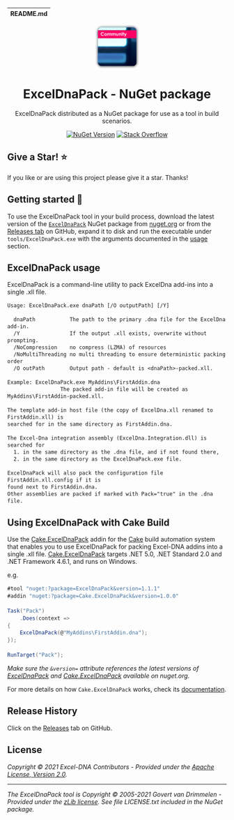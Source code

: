 | README.md |
|:---|

<div align="center">

<img src="asset/exceldnapack.png" alt="ExcelDnaPack - NuGet package" />

</div>

<h1 align="center">ExcelDnaPack - NuGet package</h1>
<div align="center">

ExcelDnaPack distributed as a NuGet package for use as a tool in build scenarios.

[![NuGet Version](http://img.shields.io/nuget/v/ExcelDnaPack.svg?style=flat-square)](https://www.nuget.org/packages/ExcelDnaPack/) [![Stack Overflow](https://img.shields.io/badge/stack%20overflow-excel--dna-orange.svg?style=flat-square)](http://stackoverflow.com/questions/tagged/excel-dna)

</div>

## Give a Star! :star:

If you like or are using this project please give it a star. Thanks!

## Getting started :rocket:

To use the ExcelDnaPack tool in your build process, download the latest version of the [`ExcelDnaPack`](https://www.nuget.org/packages/ExcelDnaPack/) NuGet package from [nuget.org](https://www.nuget.org/packages/ExcelDnaPack/) or from the [Releases tab](https://github.com/augustoproiete/ExcelDnaPack-NuGet/releases) on GitHub, expand it to disk and run the executable under `tools/ExcelDnaPack.exe` with the arguments documented in the [usage](https://github.com/augustoproiete/ExcelDnaPack-NuGet#exceldnapack-usage) section.

## ExcelDnaPack usage

ExcelDnaPack is a command-line utility to pack ExcelDna add-ins into a single .xll file.

```
Usage: ExcelDnaPack.exe dnaPath [/O outputPath] [/Y]

  dnaPath           The path to the primary .dna file for the ExcelDna add-in.
  /Y                If the output .xll exists, overwrite without prompting.
  /NoCompression    no compress (LZMA) of resources
  /NoMultiThreading no multi threading to ensure deterministic packing order
  /O outPath        Output path - default is <dnaPath>-packed.xll.

Example: ExcelDnaPack.exe MyAddins\FirstAddin.dna
                 The packed add-in file will be created as MyAddins\FirstAddin-packed.xll.

The template add-in host file (the copy of ExcelDna.xll renamed to FirstAddin.xll) is
searched for in the same directory as FirstAddin.dna.

The Excel-Dna integration assembly (ExcelDna.Integration.dll) is searched for
  1. in the same directory as the .dna file, and if not found there,
  2. in the same directory as the ExcelDnaPack.exe file.

ExcelDnaPack will also pack the configuration file FirstAddin.xll.config if it is
found next to FirstAddin.dna.
Other assemblies are packed if marked with Pack="true" in the .dna file.
```

## Using ExcelDnaPack with Cake Build

Use the [Cake.ExcelDnaPack](https://github.com/augustoproiete/Cake.ExcelDnaPack/) addin for the [Cake](https://cakebuild.net) build automation system that enables you to use ExcelDnaPack for packing Excel-DNA addins into a single .xll file. [Cake.ExcelDnaPack](https://github.com/augustoproiete/Cake.ExcelDnaPack/) targets .NET 5.0, .NET Standard 2.0 and .NET Framework 4.6.1, and runs on Windows.

e.g.

```csharp
#tool "nuget:?package=ExcelDnaPack&version=1.1.1"
#addin "nuget:?package=Cake.ExcelDnaPack&version=1.0.0"

Task("Pack")
    .Does(context =>
{
    ExcelDnaPack(@"MyAddins\FirstAddin.dna");
});

RunTarget("Pack");
```

_Make sure the `&version=` attribute references the latest versions of [ExcelDnaPack](https://www.nuget.org/packages/ExcelDnaPack/) and [Cake.ExcelDnaPack](https://www.nuget.org/packages/Cake.ExcelDnaPack/) available on nuget.org_.

For more details on how `Cake.ExcelDnaPack` works, check its [documentation](https://github.com/augustoproiete/Cake.ExcelDnaPack).

## Release History

Click on the [Releases](https://github.com/augustoproiete/ExcelDnaPack-NuGet/releases) tab on GitHub.

## License

_Copyright &copy; 2021 Excel-DNA Contributors - Provided under the [Apache License, Version 2.0](LICENSE)._

---

_The ExcelDnaPack tool is Copyright &copy; 2005-2021 Govert van Drimmelen - Provided under the [zLib license](https://opensource.org/licenses/Zlib). See file LICENSE.txt included in the NuGet package._
